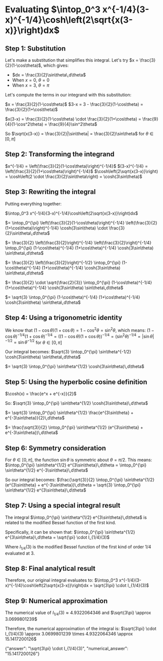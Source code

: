 # Evaluating $\intop_0^3 x^{-1/4}(3-x)^{-1/4}\cosh\left(2\sqrt{x(3-x)}\right)dx$

## Step 1: Substitution

Let's make a substitution that simplifies this integral. Let's try $x = \frac{3}{2}(1-\cos\theta)$, which gives:
- $dx = \frac{3}{2}\sin\theta\,d\theta$
- When $x = 0$, $\theta = 0$
- When $x = 3$, $\theta = \pi$

Let's compute the terms in our integrand with this substitution:

$x = \frac{3}{2}(1-\cos\theta)$
$3-x = 3 - \frac{3}{2}(1-\cos\theta) = \frac{3}{2}(1+\cos\theta)$

$x(3-x) = \frac{3}{2}(1-\cos\theta) \cdot \frac{3}{2}(1+\cos\theta) = \frac{9}{4}(1-\cos^2\theta) = \frac{9}{4}\sin^2\theta$

So $\sqrt{x(3-x)} = \frac{3}{2}|\sin\theta| = \frac{3}{2}\sin\theta$ for $\theta \in [0,\pi]$

## Step 2: Transforming the integrand

$x^{-1/4} = \left(\frac{3}{2}(1-\cos\theta)\right)^{-1/4}$
$(3-x)^{-1/4} = \left(\frac{3}{2}(1+\cos\theta)\right)^{-1/4}$
$\cosh\left(2\sqrt{x(3-x)}\right) = \cosh\left(2 \cdot \frac{3}{2}\sin\theta\right) = \cosh(3\sin\theta)$

## Step 3: Rewriting the integral

Putting everything together:

$\intop_0^3 x^{-1/4}(3-x)^{-1/4}\cosh\left(2\sqrt{x(3-x)}\right)dx$

$= \intop_0^{\pi} \left(\frac{3}{2}(1-\cos\theta)\right)^{-1/4} \left(\frac{3}{2}(1+\cos\theta)\right)^{-1/4} \cosh(3\sin\theta) \cdot \frac{3}{2}\sin\theta\,d\theta$

$= \frac{3}{2} \left(\frac{3}{2}\right)^{-1/4} \left(\frac{3}{2}\right)^{-1/4} \intop_0^{\pi} (1-\cos\theta)^{-1/4} (1+\cos\theta)^{-1/4} \cosh(3\sin\theta) \sin\theta\,d\theta$

$= \frac{3}{2} \left(\frac{3}{2}\right)^{-1/2} \intop_0^{\pi} (1-\cos\theta)^{-1/4} (1+\cos\theta)^{-1/4} \cosh(3\sin\theta) \sin\theta\,d\theta$

$= \frac{3}{2} \cdot \sqrt{\frac{2}{3}} \intop_0^{\pi} (1-\cos\theta)^{-1/4} (1+\cos\theta)^{-1/4} \cosh(3\sin\theta) \sin\theta\,d\theta$

$= \sqrt{3} \intop_0^{\pi} (1-\cos\theta)^{-1/4} (1+\cos\theta)^{-1/4} \cosh(3\sin\theta) \sin\theta\,d\theta$

## Step 4: Using a trigonometric identity

We know that $(1-\cos\theta)(1+\cos\theta) = 1-\cos^2\theta = \sin^2\theta$, which means:
$(1-\cos\theta)^{-1/4}(1+\cos\theta)^{-1/4} = \left((1-\cos\theta)(1+\cos\theta)\right)^{-1/4} = (\sin^2\theta)^{-1/4} = |\sin\theta|^{-1/2} = \sin\theta^{-1/2}$ for $\theta \in [0,\pi]$

Our integral becomes:
$\sqrt{3} \intop_0^{\pi} \sin\theta^{-1/2} \cosh(3\sin\theta) \sin\theta\,d\theta$

$= \sqrt{3} \intop_0^{\pi} \sin\theta^{1/2} \cosh(3\sin\theta)\,d\theta$

## Step 5: Using the hyperbolic cosine definition

$\cosh(x) = \frac{e^x + e^{-x}}{2}$

So:
$\sqrt{3} \intop_0^{\pi} \sin\theta^{1/2} \cosh(3\sin\theta)\,d\theta$

$= \sqrt{3} \intop_0^{\pi} \sin\theta^{1/2} \frac{e^{3\sin\theta} + e^{-3\sin\theta}}{2}\,d\theta$

$= \frac{\sqrt{3}}{2} \intop_0^{\pi} \sin\theta^{1/2} (e^{3\sin\theta} + e^{-3\sin\theta})\,d\theta$

## Step 6: Symmetry consideration

For $\theta \in [0,\pi]$, the function $\sin\theta$ is symmetric about $\theta = \pi/2$. This means:
$\intop_0^{\pi} \sin\theta^{1/2} e^{3\sin\theta}\,d\theta = \intop_0^{\pi} \sin\theta^{1/2} e^{-3\sin\theta}\,d\theta$

So our integral becomes:
$\frac{\sqrt{3}}{2} \intop_0^{\pi} \sin\theta^{1/2} (e^{3\sin\theta} + e^{-3\sin\theta})\,d\theta = \sqrt{3} \intop_0^{\pi} \sin\theta^{1/2} e^{3\sin\theta}\,d\theta$

## Step 7: Using a special integral result

The integral $\intop_0^{\pi} \sin\theta^{1/2} e^{3\sin\theta}\,d\theta$ is related to the modified Bessel function of the first kind.

Specifically, it can be shown that:
$\intop_0^{\pi} \sin\theta^{1/2} e^{3\sin\theta}\,d\theta = \sqrt{\pi} \cdot I_{1/4}(3)$

Where $I_{1/4}(3)$ is the modified Bessel function of the first kind of order 1/4 evaluated at 3.

## Step 8: Final analytical result

Therefore, our original integral evaluates to:
$\intop_0^3 x^{-1/4}(3-x)^{-1/4}\cosh\left(2\sqrt{x(3-x)}\right)dx = \sqrt{3\pi} \cdot I_{1/4}(3)$

## Step 9: Numerical approximation

The numerical value of $I_{1/4}(3) \approx 4.9322064346$ and $\sqrt{3\pi} \approx 3.0699801239$

Therefore, the numerical approximation of the integral is:
$\sqrt{3\pi} \cdot I_{1/4}(3) \approx 3.0699801239 \times 4.9322064346 \approx 15.1417200126$

{"answer": "\\sqrt{3\\pi} \\cdot I_{1/4}(3)", "numerical_answer": "15.1417200126"}
